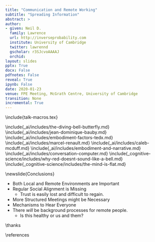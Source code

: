 ```yaml
---
title: "Communication and Remote Working"
subtitle: "Spreading Information"
abstract: >
author: 
- given: Neil D. 
  family: Lawrence 
  url: http://inverseprobability.com 
  institute: University of Cambridge
  twitter: lawrennd 
  gscholar: r3SJcvoAAAAJ 
  orchid: 
layout: slides
pptx: True
docx: False
pdfnotes: False
reveal: True
ipynb: False
date: 2020-01-23
venue: FPE Meeting, McGrath Centre, University of Cambridge
transition: None
incremental: True
---
```


\include{talk-macros.tex}

\include{_ai/includes/the-diving-bell-butterfly.md}
\include{_ai/includes/jean-dominique-bauby.md}
\include{_ai/includes/embodiment-factors-tedx.md}
\include{_ai/includes/marcel-renault.md}
\include{_ai/includes/caleb-mcduff.md}
\include{_ai/includes/embodiment-and-narrative.md}
\include{_ai/includes/conversation-computer.md}
\include{_cognitive-science/includes/why-red-doesnt-sound-like-a-bell.md}
\include{_cognitive-science/includes/the-mind-is-flat.md}

\newslide{Conclusions}

* Both Local and Remote Environments are Important
* Regular Social Alignment is Missing
  * Trust is easily lost and difficult to regain.
* More Structured Meetings might be Necessary
* Mechanisms to Hear Everyone
* There *will* be background processes for remote people.
  * Is this healthy or us and them?

<!--locked in

conversation

kappenball

Mind is flat (who you are is determined by who is around you)-->

\thanks

\references
